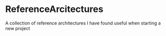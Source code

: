 # ReferenceArcitectures
A collection of reference architectures I have found useful when starting a new project
